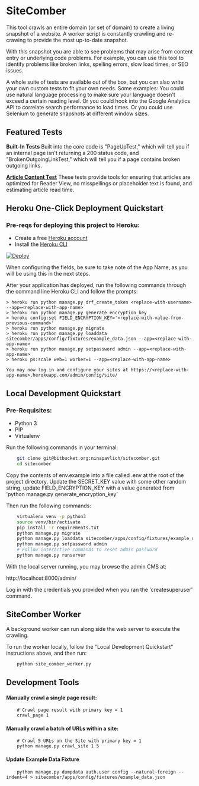 # SiteComber
This tool crawls an entire domain (or set of domain) to create a living snapshot of a website. A worker script is constantly crawling and re-crawing to provide the most up-to-date snapshot.

With this snapshot you are able to see problems that may arise from content entry or underlying code problems. For example, you can use this tool to identify problems like broken links, spelling errors, slow load times, or SEO issues. 

A whole suite of tests are available out of the box, but you can also write your own custom tests to fit your own needs. Some examples: You could use natural language processing to make sure your language doesn't exceed a certain reading level. Or you could hook into the Google Analytics API to correlate search performance to load times. Or you could use Selenium to generate snapshots at different window sizes.

## Featured Tests

**Built-In Tests** Built into the core code is "PageUpTest," which will tell you if an internal page isn't returning a 200 status code, and "BrokenOutgoingLinkTest," which will tell you if a page contains broken outgoing links.

**[Article Content Test](https://github.com/ninapavlich/sitecomber-article-tests)** These tests provide tools for ensuring that articles are optimized for Reader View, no misspellings or placeholder text is found, and estimating article read time.

## Heroku One-Click Deployment Quickstart

### Pre-reqs for deploying this project to Heroku:
 * Create a free [Heroku account](https://signup.heroku.com/) 
 * Install the [Heroku CLI](https://devcenter.heroku.com/articles/heroku-cli)

[![Deploy](https://www.herokucdn.com/deploy/button.svg)](https://heroku.com/deploy?template=https://github.com/ninapavlich/sitecomber/blob/master)

When configuring the fields, be sure to take note of the App Name, as you will be using this in the next steps. 

After your application has deployed, run the following commands through the command line Heroku CLI and follow the prompts:

    > heroku run python manage.py drf_create_token <replace-with-username> --app=<replace-with-app-name>
    > heroku run python manage.py generate_encryption_key
    > heroku config:set FIELD_ENCRYPTION_KEY='<replace-with-value-from-previous-command>'
    > heroku run python manage.py migrate
    > heroku run python manage.py loaddata sitecomber/apps/config/fixtures/example_data.json --app=<replace-with-app-name>
    > heroku run python manage.py setpassword admin --app=<replace-with-app-name>
    > heroku ps:scale web=1 worker=1 --app=<replace-with-app-name>

    You may now log in and configure your sites at https://<replace-with-app-name>.herokuapp.com/admin/config/site/

## Local Development Quickstart

### Pre-Requisites:

* Python 3
* PIP
* Virtualenv

Run the following commands in your terminal:

```bash
	git clone git@bitbucket.org:ninapavlich/sitecomber.git
    cd sitecomber
```

Copy the contents of env.example into a file called .env at the root of the 
project directory. Update the SECRET_KEY value with some other random string, 
update FIELD_ENCRYPTION_KEY with a value generated from 'python manage.py generate_encryption_key'

Then run the following commands:

```bash
    virtualenv venv -p python3
    source venv/bin/activate
    pip install -r requirements.txt
    python manage.py migrate
    python manage.py loaddata sitecomber/apps/config/fixtures/example_data.json
    python manage.py setpassword admin
    # Follow interactive commands to reset admin password
    python manage.py runserver
```

With the local server running, you may browse the admin CMS at: 

http://localhost:8000/admin/

Log in with the credentials you provided when you ran the 'createsuperuser' command.

## SiteComber Worker

A background worker can run along side the web server to execute the crawling.

To run the worker locally, follow the "Local Development Quickstart" instructions above, and then run:

```bash
    python site_comber_worker.py
```

## Development Tools

#### Manually crawl a single page result:
```
    # Crawl page result with primary key = 1
    crawl_page 1
```

#### Manually crawl a batch of URLs within a site:
```
    # Crawl 5 URLs on the Site with primary key = 1
    python manage.py crawl_site 1 5  
```

#### Update Example Data Fixture
```
    python manage.py dumpdata auth.user config --natural-foreign --indent=4 > sitecomber/apps/config/fixtures/example_data.json
```
